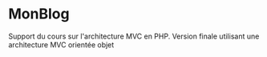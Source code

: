 MonBlog
=======

Support du cours sur l'architecture MVC en PHP.
Version finale utilisant une architecture MVC orientée objet